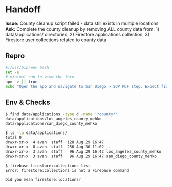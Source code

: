 # Handoff
**Issue:** County cleanup script failed - data still exists in multiple locations
**Ask:** Complete the county cleanup by removing ALL county data from: 1) data/applications/ directories, 2) Firestore applications collection, 3) Firestore user collections related to county data

## Repro
```bash
#!/usr/bin/env bash
set -e
# minimal run to view the form
npm -v || true
echo "Open the app and navigate to San Diego > SOP PDF step. Expect fields to render."
```

## Env & Checks
```bash
$ find data/applications -type d -name '*county*'
data/applications/los_angeles_county_mehko
data/applications/san_diego_county_mehko
```
```bash
$ ls -la data/applications/
total 0
drwxr-xr-x  4 avan  staff  128 Aug 29 16:47 .
drwxr-xr-x  8 avan  staff  256 Aug 30 11:02 ..
drwxr-xr-x  3 avan  staff   96 Aug 29 16:42 los_angeles_county_mehko
drwxr-xr-x  3 avan  staff   96 Aug 29 16:47 san_diego_county_mehko
```
```bash
$ firebase firestore:collections list
Error: firestore:collections is not a Firebase command

Did you mean firestore:locations?
